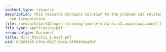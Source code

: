 ```yaml
---
content_type: resource
description: This resource contains solution to the problem set related to respiration
  and fermentation.
file: /media/https%3A/open-learning-course-data-rc.s3.amazonaws.com/7-01sc-fundamentals-of-biology-fall-2011/6b5018b5b59a0b1764fa9f89404ea5bf_MIT7_01SCF11_1.6sol.pdf
file_type: application/pdf
resourcetype: Document
title: MIT7_01SCF11_1.6sol.pdf
uid: 6b5018b5-b59a-0b17-64fa-9f89404ea5bf
---
```

